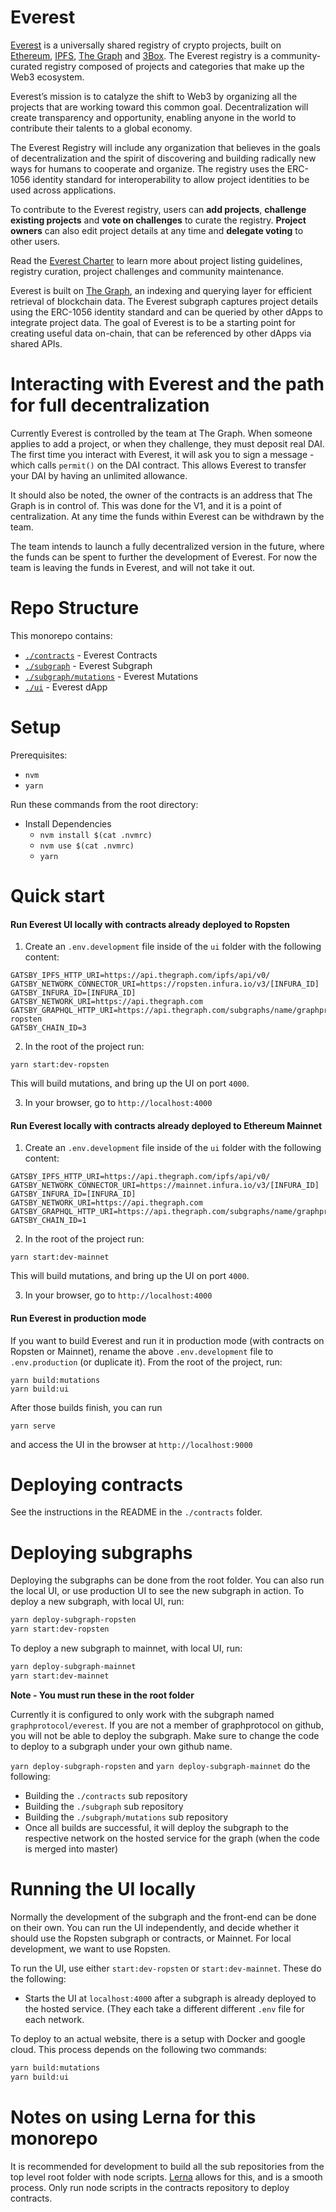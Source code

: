 # Everest

[Everest](https://everest.link/) is a universally shared registry of crypto projects, built on
[Ethereum](https://ethereum.org), [IPFS](https://ipfs.io), [The Graph](https://thegraph.com) and [3Box](https://3box.io). The
Everest registry is a community-curated registry composed of projects and categories that make up
the Web3 ecosystem. 

Everest’s mission is to catalyze the shift to Web3 by organizing all the projects that are working
toward this common goal. Decentralization will create transparency and opportunity, enabling
anyone in the world to contribute their talents to a global economy.

The Everest Registry will include any organization that believes in the goals of decentralization
and the spirit of discovering and building radically new ways for humans to cooperate and organize.
The registry uses the ERC-1056 identity standard for interoperability to allow project identities
to be used across applications.

To contribute to the Everest registry, users can **add projects**, **challenge existing projects**
and **vote on challenges** to curate the registry. **Project owners** can also edit project details
at any time and **delegate voting** to other users.

Read the [Everest Charter](https://everest.link/charter) to learn more about project listing guidelines,
registry curation, project challenges and community maintenance.

Everest is built on [The Graph](https://thegraph.com), an indexing and querying layer for efficient
retrieval of blockchain data. The Everest subgraph captures project details using the ERC-1056
identity standard and can be queried by other dApps to integrate project data. The goal of Everest
is to be a starting point for creating useful data on-chain, that can be referenced by other dApps
via shared APIs. 

# Interacting with Everest and the path for full decentralization
Currently Everest is controlled by the team at The Graph. When someone applies to add a project,
or when they challenge, they must deposit real DAI. The first time you interact with Everest, it
will ask you to sign a message - which calls `permit()` on the DAI contract. This allows Everest
to transfer your DAI by having an unlimited allowance.

It should also be noted, the owner of the contracts is an address that The Graph is in control of.
This was done for the V1, and it is a point of centralization. At any time the funds within Everest
can be withdrawn by the team.

The team intends to launch a fully decentralized version in the future, where the funds can be 
spent to further the development of Everest. For now the team is leaving the funds in Everest, 
and will not take it out.

# Repo Structure

This monorepo contains:

- [`./contracts`](./contracts) - Everest Contracts
- [`./subgraph`](./subgraph) - Everest Subgraph
- [`./subgraph/mutations`](./subgraph/mutations) - Everest Mutations
- [`./ui`](./ui) - Everest dApp

# Setup

Prerequisites:

- `nvm`
- `yarn`

Run these commands from the root directory:

- Install Dependencies
  - `nvm install $(cat .nvmrc)`
  - `nvm use $(cat .nvmrc)`
  - `yarn`

# Quick start

#### Run Everest UI locally with contracts already deployed to Ropsten

1. Create an `.env.development` file inside of the `ui` folder with the following content:

```
GATSBY_IPFS_HTTP_URI=https://api.thegraph.com/ipfs/api/v0/
GATSBY_NETWORK_CONNECTOR_URI=https://ropsten.infura.io/v3/[INFURA_ID]
GATSBY_INFURA_ID=[INFURA_ID]
GATSBY_NETWORK_URI=https://api.thegraph.com
GATSBY_GRAPHQL_HTTP_URI=https://api.thegraph.com/subgraphs/name/graphprotocol/everest-ropsten
GATSBY_CHAIN_ID=3
```

2. In the root of the project run:

```
yarn start:dev-ropsten
```

This will build mutations, and bring up the UI on port `4000`.


3. In your browser, go to `http://localhost:4000`


#### Run Everest locally with contracts already deployed to Ethereum Mainnet

1. Create an `.env.development` file inside of the `ui` folder with the following content:

```
GATSBY_IPFS_HTTP_URI=https://api.thegraph.com/ipfs/api/v0/
GATSBY_NETWORK_CONNECTOR_URI=https://mainnet.infura.io/v3/[INFURA_ID]
GATSBY_INFURA_ID=[INFURA_ID]
GATSBY_NETWORK_URI=https://api.thegraph.com
GATSBY_GRAPHQL_HTTP_URI=https://api.thegraph.com/subgraphs/name/graphprotocol/everest
GATSBY_CHAIN_ID=1
```

2. In the root of the project run:

```
yarn start:dev-mainnet
```

This will build mutations, and bring up the UI on port `4000`.


3. In your browser, go to `http://localhost:4000`


#### Run Everest in production mode

If you want to build Everest and run it in production mode (with contracts on Ropsten or Mainnet), 
rename the above `.env.development` file to `.env.production` (or duplicate it). 
From the root of the project, run:

```
yarn build:mutations
yarn build:ui
```

After those builds finish, you can run

```
yarn serve
```

and access the UI in the browser at `http://localhost:9000`

# Deploying contracts
See the instructions in the README in the `./contracts` folder. 

# Deploying subgraphs
Deploying the subgraphs can be done from the root folder. You can also run the local UI, or use
production UI to see the new subgraph in action. To deploy a new subgraph, with local UI, run:

```bash
yarn deploy-subgraph-ropsten
yarn start:dev-ropsten
```
To deploy a new subgraph to mainnet, with local UI, run:

```bash
yarn deploy-subgraph-mainnet
yarn start:dev-mainnet
```

**Note - You must run these in the root folder**

Currently it is configured to only work with the subgraph named `graphprotocol/everest`. 
If you are not a member of graphprotocol on github, you will not be able to deploy the subgraph. 
Make sure to change the code to deploy to a subgraph under your own github name.

`yarn deploy-subgraph-ropsten` and `yarn deploy-subgraph-mainnet` do the following:
- Building the `./contracts` sub repository
- Building the `./subgraph` sub repository
- Building the `./subgraph/mutations` sub repository
- Once all builds are successful, it will deploy the subgraph to the respective network on the 
  hosted service for the graph (when the code is merged into master)

# Running the UI locally
Normally the development of the subgraph and the front-end can be done on their own.
You can run the UI independently, and decide whether it should use the Ropsten subgraph or 
contracts, or Mainnet. For local development, we want to use Ropsten.

To run the UI, use either `start:dev-ropsten` or `start:dev-mainnet`. These do the following:
- Starts the UI at `localhost:4000` after a subgraph is already deployed to the hosted service. 
  (They each take a different different `.env` file for each network.

To deploy to an actual website, there is a setup with Docker and google cloud. This process depends
on the following two commands:

```bash
yarn build:mutations
yarn build:ui
```

# Notes on using Lerna for this monorepo
It is recommended for development to build all the sub repositories from the top level root folder 
with node scripts. [Lerna](https://www.npmjs.com/package/lerna) allows for this, and is a smooth 
process. Only run node scripts in the contracts repository to deploy contracts.
